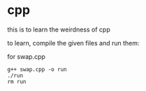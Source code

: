 # cpp
this is to learn the weirdness of cpp 

to learn, compile the given files and run them:

for swap.cpp
```
g++ swap.cpp -o run 
./run
rm run
```

